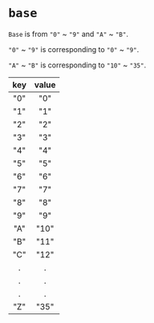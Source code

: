 # `base`

`Base` is from `"0"` ~ `"9"` and `"A"` ~ `"B"`.

`"0"` ~ `"9"` is corresponding to `"0"` ~ `"9"`.

`"A"` ~ `"B"` is corresponding to `"10"` ~ `"35"`.

|  key  | value |
| :---: | :---: |
|  "0"  |  "0"  |
|  "1"  |  "1"  |
|  "2"  |  "2"  |
|  "3"  |  "3"  |
|  "4"  |  "4"  |
|  "5"  |  "5"  |
|  "6"  |  "6"  |
|  "7"  |  "7"  |
|  "8"  |  "8"  |
|  "9"  |  "9"  |
|  "A"  | "10"  |
|  "B"  | "11"  |
|  "C"  | "12"  |
|   .   |   .   |
|   .   |   .   |
|   .   |   .   |
|  "Z"  | "35"  |